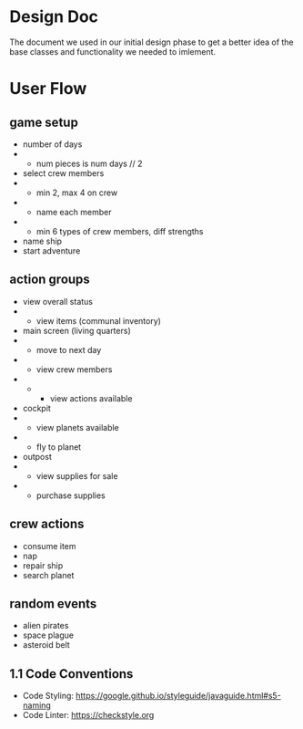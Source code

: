 # Design Doc
The document we used in our initial design phase to get a better idea of the base classes and functionality we needed to imlement.

# User Flow
## game setup
+ number of days
+ + num pieces is num days // 2
+ select crew members
+ + min 2, max 4 on crew
+ + name each member
+ + min 6 types of crew members, diff strengths
+ name ship
+ start adventure

## action groups
+ view overall status
+ + view items (communal inventory)
+ main screen (living quarters)
+ + move to next day
+ + view crew members
+ + + view actions available
+ cockpit
+ + view planets available
+ + fly to planet
+ outpost
+ + view supplies for sale
+ + purchase supplies

## crew actions
+ consume item
+ nap
+ repair ship
+ search planet

## random events
+ alien pirates
+ space plague
+ asteroid belt


## 1.1 Code Conventions
+ Code Styling: https://google.github.io/styleguide/javaguide.html#s5-naming
+ Code Linter:  https://checkstyle.org
